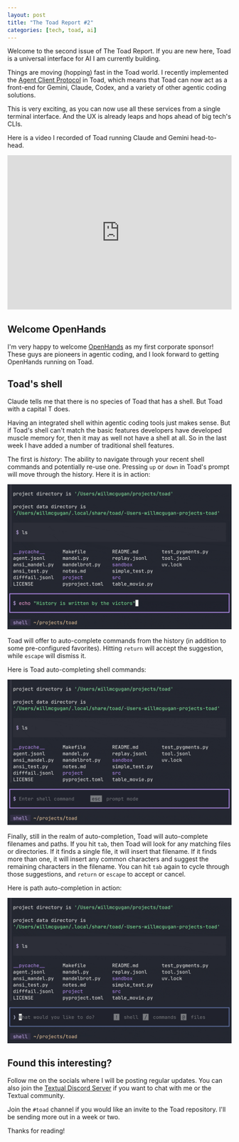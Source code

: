 ```yaml
---
layout: post
title: "The Toad Report #2"
categories: [tech, toad, ai]
---
```


Welcome to the second issue of The Toad Report. If you are new here, Toad is a universal interface for AI I am currently building.

Things are moving (hopping) fast in the Toad world.
I recently implemented the [Agent Client Protocol](https://agentclientprotocol.com/protocol/initialization) in Toad, which means that Toad can now act as a front-end for Gemini, Claude, Codex, and a variety of other agentic coding solutions.

This is very exciting, as you can now use all these services from a single terminal interface.
And the UX is already leaps and hops ahead of big tech's CLIs.

Here is a video I recorded of Toad running Claude and Gemini head-to-head.

<iframe width="100%" style="aspect-ratio:16/11;" src="https://www.youtube.com/embed/OGGVdPZTc8E" title="claude v gemini" frameborder="0" allow="accelerometer; autoplay; clipboard-write; encrypted-media; gyroscope; picture-in-picture; web-share" referrerpolicy="strict-origin-when-cross-origin" allowfullscreen></iframe>

## Welcome OpenHands

I'm very happy to welcome [OpenHands](https://github.com/OpenHands/OpenHands) as my first corporate sponsor!
These guys are pioneers in agentic coding, and I look forward to getting OpenHands running on Toad.

## Toad's shell

Claude tells me that there is no species of Toad that has a shell.
But Toad with a capital T does.

Having an integrated shell within agentic coding tools just makes sense.
But if Toad's shell can't match the basic features developers have developed muscle memory for, then it may as well not have a shell at all.
So in the last week I have added a number of traditional shell features.

The first is *history*: The ability to navigate through your recent shell commands and potentially re-use one.
Pressing `up` or `down` in Toad's prompt will move through the history.
Here it is in action:

![Toad History](../images/toadreport2/history.gif)

Toad will offer to auto-complete commands from the history (in addition to some pre-configured favorites).
Hitting `return` will accept the suggestion, while `escape` will dismiss it.

Here is Toad auto-completing shell commands:

![Toad auto complete shell](../images/toadreport2/auto-complete-shell.gif)

Finally, still in the realm of auto-completion, Toad will auto-complete filenames and paths.
If you hit `tab`, then Toad will look for any matching files or directories.
If it finds a single file, it will insert that filename.
If it finds more than one, it will insert any common characters and suggest the remaining characters in the filename.
You can hit `tab` again to cycle through those suggestions, and `return` or `escape` to accept or cancel.

Here is path auto-completion in action:

![Toad auto complete paths](../images/toadreport2/autocomplete.gif)


## Found this interesting?

Follow me on the socials where I will be posting regular updates.
You can also join the [Textual Discord Server](https://discord.gg/Enf6Z3qhVr) if you want to chat with me or the Textual community.

Join the `#toad` channel if you would like an invite to the Toad repository. I'll be sending more out in a week or two.

Thanks for reading!